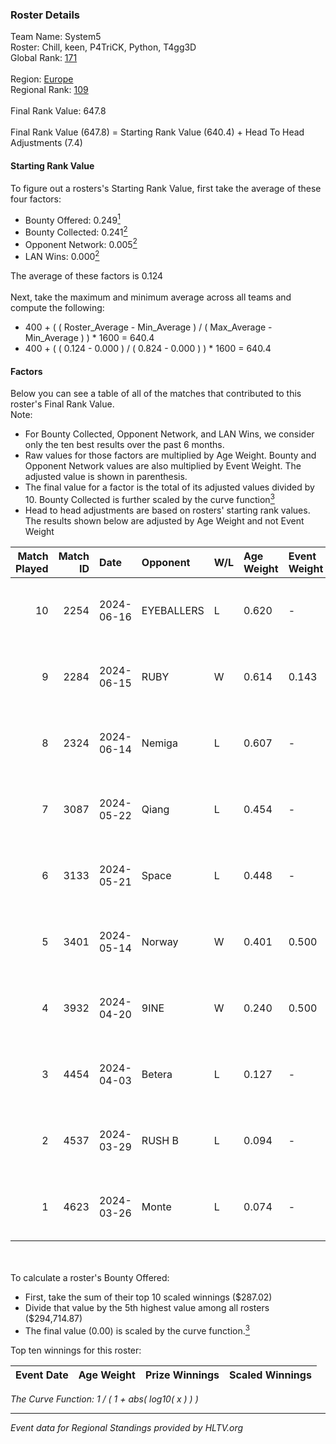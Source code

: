 ### Roster Details<br />
Team Name: System5<br />
Roster: Chill, keen, P4TriCK, Python, T4gg3D<br />
Global Rank: [171](../../standings_global_2024_09_11.md)<br />
<br />
Region: [Europe]( ../../standings_europe_2024_09_11.md)<br />
Regional Rank: [109]( ../../standings_europe_2024_09_11.md)<br />
<br />
Final Rank Value:  647.8<br />
<br />
Final Rank Value (647.8) = Starting Rank Value (640.4) + Head To Head Adjustments (7.4)<br />

#### Starting Rank Value<br />
To figure out a rosters's Starting Rank Value, first take the average of these four factors:<br />
- Bounty Offered: 0.249[<sup>1</sup>](#table2)
- Bounty Collected: 0.241[<sup>2</sup>](#table1)
- Opponent Network: 0.005[<sup>2</sup>](#table1)
- LAN Wins: 0.000[<sup>2</sup>](#table1)

The average of these factors is 0.124<br />
<br />
Next, take the maximum and minimum average across all teams and compute the following:<br />
- 400 + ( ( Roster_Average - Min_Average ) / ( Max_Average - Min_Average ) ) * 1600 = 640.4
- 400 + ( ( 0.124 - 0.000 ) / ( 0.824 - 0.000 ) ) * 1600 = 640.4


#### Factors<br />
Below you can see a table of all of the matches that contributed to this roster's Final Rank Value.<br />
Note:<br />

- For Bounty Collected, Opponent Network, and LAN Wins, we consider only the ten best results over the past 6 months.
- Raw values for those factors are multiplied by Age Weight. Bounty and Opponent Network values are also multiplied by Event Weight. The adjusted value is shown in parenthesis.
- The final value for a factor is the total of its adjusted values divided by 10. Bounty Collected is further scaled by the curve function[<sup>3</sup>](#curveFunction)
- Head to head adjustments are based on rosters' starting rank values. The results shown below are adjusted by Age Weight and not Event Weight
<span id="table1"></span><br />


| Match Played | Match ID | Date       | Opponent   | W/L | Age Weight | Event Weight | Bounty Collected | Opponent Network | LAN Wins  | H2H Adj. | Roster                               |
| -: | -: | :- | :- | :- | :- | :- | :- | :- | :- | -: | :- |
|           10 |     2254 | 2024-06-16 | EYEBALLERS | L   | 0.620      | -            | -                | -                | -         |    -6.07 | Chill, keen, P4TriCK, Python, T4gg3D |
|            9 |     2284 | 2024-06-15 | RUBY       | W   | 0.614      | 0.143        | 0.073 (0.006)    | 0.373 (0.033)    | 0 (0.000) |    15.08 | Chill, keen, P4TriCK, Python, T4gg3D |
|            8 |     2324 | 2024-06-14 | Nemiga     | L   | 0.607      | -            | -                | -                | -         |    -1.04 | Chill, keen, P4TriCK, Python, T4gg3D |
|            7 |     3087 | 2024-05-22 | Qiang      | L   | 0.454      | -            | -                | -                | -         |    -2.84 | Chill, keen, P4TriCK, Python, T4gg3D |
|            6 |     3133 | 2024-05-21 | Space      | L   | 0.448      | -            | -                | -                | -         |    -3.71 | Chill, keen, P4TriCK, Python, T4gg3D |
|            5 |     3401 | 2024-05-14 | Norway     | W   | 0.401      | 0.500        | 0.003 (0.001)    | 0.065 (0.013)    | 0 (0.000) |     6.44 | Chill, keen, P4TriCK, Python, T4gg3D |
|            4 |     3932 | 2024-04-20 | 9INE       | W   | 0.240      | 0.500        | 0.000 (0.000)    | 0.044 (0.005)    | 0 (0.000) |     2.50 | Chill, keen, P4TriCK, Python, T4gg3D |
|            3 |     4454 | 2024-04-03 | Betera     | L   | 0.127      | -            | -                | -                | -         |    -1.92 | Chill, keen, P4TriCK, Python, shadiy |
|            2 |     4537 | 2024-03-29 | RUSH B     | L   | 0.094      | -            | -                | -                | -         |    -0.72 | Chill, keen, P4TriCK, Python, shadiy |
|            1 |     4623 | 2024-03-26 | Monte      | L   | 0.074      | -            | -                | -                | -         |    -0.37 | Chill, keen, krii, P4TriCK, Python   |

<br />
<span id="table2"></span><br />
To calculate a roster's Bounty Offered:<br />

- First, take the sum of their top 10 scaled winnings ($287.02)
- Divide that value by the 5th highest value among all rosters ($294,714.87)
- The final value (0.00) is scaled by the curve function.[<sup>3</sup>](#curveFunction)

Top ten winnings for this roster:<br />

| Event Date | Age Weight | Prize Winnings | Scaled Winnings |
| :- | -: | :- | :- |


<span id="curveFunction"></span>_The Curve Function: 1 / ( 1 + abs( log10( x ) ) )_<br />

---
_Event data for Regional Standings provided by HLTV.org_<br />
